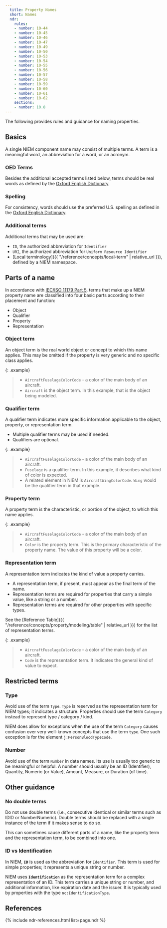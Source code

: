 ```yaml
---
  title: Property Names
  short: Names
  ndr:
    rules:
    - number: 10-44
    - number: 10-45
    - number: 10-46
    - number: 10-47
    - number: 10-49
    - number: 10-50
    - number: 10-53
    - number: 10-54
    - number: 10-55
    - number: 10-56
    - number: 10-57
    - number: 10-58
    - number: 10-59
    - number: 10-60
    - number: 10-61
    - number: 10-62
    sections:
    - number: 10.8
---
```


The following provides rules and guidance for naming properties.

## Basics

A single NIEM component name may consist of multiple terms. A term is a meaningful word, an abbreviation for a word, or an acronym.

### OED Terms

Besides the additional accepted terms listed below, terms should be real words as defined by the [Oxford English Dictionary](http://www.oxforddictionaries.com/).

### Spelling

For consistency, words should use the preferred U.S. spelling as defined in the [Oxford English Dictionary](http://www.oxforddictionaries.com/).

### Additional terms

Additional terms that may be used are:
- `ID`, the authorized abbreviation for `Identifier`
- `URI`, the authorized abbreviation for `Uniform Resource Identifier`
- [Local terminology]({{ "/reference/concepts/local-term" | relative_url }}), defined by a NIEM namespace.

## Parts of a name

In accordance with [IEC/ISO 11179 Part 5](http://metadata-standards.org/11179/), terms that make up a NIEM property name are classified into four basic parts according to their placement and function:

- Object
- Qualifier
- Property
- Representation

### Object term

An object term is the real world object or concept to which this name applies.
This may be omitted if the property is very generic and no specific class applies.

{: .example}
>
>- `AircraftFuselageColorCode` - a color of the main body of an aircraft.
>- `Aircraft` is the object term.  In this example, that is the object being modeled.

### Qualifier term

A qualifier term indicates more specific information applicable to the object, property, or representation term.

- Multiple qualifier terms may be used if needed.
- Qualifiers are optional.

{: .example}
>
>- `AircraftFuselageColorCode` - a color of the main body of an aircraft.
>- `Fuselage` is a qualifier term.  In this example, it describes what kind of color is expected.
>- A related element in NIEM is `AircraftWingColorCode`.  `Wing` would be the qualifier term in that example.

### Property term

A property term is the characteristic, or portion of the object, to which this name applies.

{: .example}
>
>- `AircraftFuselageColorCode` - a color of the main body of an aircraft.
>- `Color` is the property term.  This is the primary characteristic of the property name.  The value of this property will be a color.

### Representation term

A representation term indicates the kind of value a property carries.

- A representation term, if present, must appear as the final term of the name.
- Representation terms are required for properties that carry a simple value, like a string or a number.
- Representation terms are required for other properties with specific types.

See the [Reference Table]({{ "/reference/concepts/property/modeling/table" | relative_url }}) for the list of representation terms.

{: .example}
>
>- `AircraftFuselageColorCode` - a color of the main body of an aircraft.
>- `Code` is the representation term.  It indicates the general kind of value to expect.

## Restricted terms

### Type

Avoid use of the term `Type`.  `Type` is reserved as the representation term for NIEM types; it indicates a structure.  Properties should use the term `Category` instead to represent type / category / kind.

NIEM does allow for exceptions when the use of the term `Category` causes confusion over very well-known concepts that use the term `type`.  One such exception is for the element `j:PersonBloodTypeCode`.

### Number

Avoid use of the term `Number` in data names.  Its use is usually too generic to be meaningful or helpful.  A number should usually be an ID (Identifier), Quantity, Numeric (or Value), Amount, Measure, or Duration (of time).

## Other guidance

### No double terms

Do not use double terms (i.e., consecutive identical or similar terms such as IDID or NumberNumeric).  Double terms should be replaced with a single instance of the term if it makes sense to do so.

This can sometimes cause different parts of a name, like the property term and the representation term, to be combined into one.

### ID vs Identification

In NIEM, **`ID`** is used as the abbreviation for `Identifier`.  This term is used for simple properties; it represents a unique string or number.

NIEM uses **`Identification`** as the representation term for a complex representation of an ID. This term carries a unique string or number, and additional information, like expiration date and the issuer.  It is typically used by properties with the type `nc:IdentificationType`.

## References

{% include ndr-references.html list=page.ndr %}
